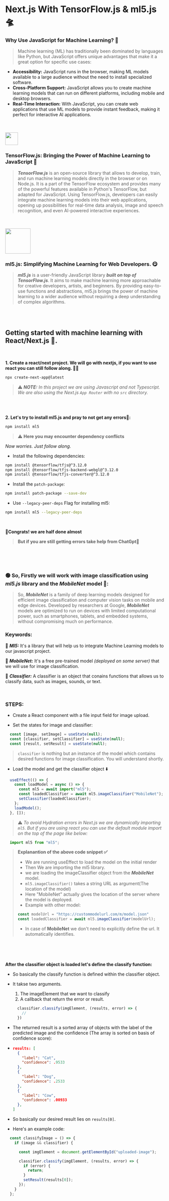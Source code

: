 # Next.js With TensorFlow.js & ml5.js 🛸

### Why Use JavaScript for Machine Learning? 🤔
> Machine learning (ML) has traditionally been dominated by languages like Python, but JavaScript offers unique advantages that make it a great option for specific use cases:
- __Accessibility:__ JavaScript runs in the browser, making ML models available to a large audience without the need to install specialized software.
- __Cross-Platform Support:__ JavaScript allows you to create machine learning models that can run on different platforms, including mobile and desktop browsers.
- __Real-Time Interaction:__ With JavaScript, you can create web applications that use ML models to provide instant feedback, making it perfect for interactive AI applications.

<br>
<br>

<img src="public/readme-icons/tf.svg" height="40">

### TensorFlow.js: Bringing the Power of Machine Learning to JavaScript 💪
> ***TensorFlow.js*** is an open-source library that allows to develop, train, and run machine learning models directly in the browser or on Node.js. It is a part of the TensorFlow ecosystem and provides many of the powerful features available in Python's TensorFlow, but adapted for JavaScript. Using TensorFlow.js, developers can easily integrate machine learning models into their web applications, opening up possibilities for real-time data analysis, image and speech recognition, and even AI-powered interactive experiences.

<br>
<br>

<img src="public/readme-icons/ml5.jpg" height="80">

### ml5.js: Simplifying Machine Learning for Web Developers. 😋
> ***ml5.js*** is a user-friendly JavaScript library ***built on top of TensorFlow.js***. It aims to make machine learning more approachable for creative developers, artists, and beginners. By providing easy-to-use functions and abstractions, ml5.js brings the power of machine learning to a wider audience without requiring a deep understanding of complex algorithms.

<br>
<br>

## Getting started with machine learning with React/Next.js 🚀.
<br>

**1. Create a react/next project. We will go with nextjs, if you want to use react you can still follow along. 🧑‍💻**
```bash
npx create-next-app@latest
```

> ⚠️
>***_NOTE:_**  In this project we are using Javascript and not Typescript. We are also using the Next.js `App Router` with no `src` directory.*

<br>
<br>

**2. Let's try to install ml5.js and pray to not get any errors🤲:**
```bash
npm install ml5
```
> ⚠️
>  **Here you may encounter dependency conflicts**

*Now worries. Just follow along.*
- Install the following dependencies:
```bash
npm install @tensorflow/tfjs@^3.12.0
npm install @tensorflow/tfjs-backend-webgl@^3.12.0
npm install @tensorflow/tfjs-converter@^3.12.0
```
- Install the `patch-package`:
```bash
npm install patch-package --save-dev
```

- Use `--legacy-peer-deps` Flag for installing ml5:
```bash
npm install ml5 --legacy-peer-deps
```

<br>

🥳**Congrats! we are half done almost**

> **But if you are still getting errors take help from ChatGpt🤖**

<br>
<br>
<br>


### 🟢 So, Firstly we will work with image classification using _ml5.js_ library and the _MobileNet_ model 🤖:

>So, ___MobileNet___ is a family of deep learning models designed for efficient image classification and computer vision tasks on mobile and edge devices. Developed by researchers at Google, ___MobileNet___ models are optimized to run on devices with limited computational power, such as smartphones, tablets, and embedded systems, without compromising much on performance.

### Keywords:
🔵  ___Ml5:___ It's a library that will help us to integrate Machine Learning models to our javascript project.

🔵 ___MobileNet:___ It's a free pre-trained model *(deployed on some server)* that we will use for image classification.

🔵 ___Classifier:___ A classifier is an object that conains functions that allows us to classify data, such as images, sounds, or text.

<br>

### STEPS:

- Create a React component with a file input field for image upload.

- Set the states for image and classifier:

```javascript
  const [image, setImage] = useState(null);
  const [classifier, setClassifier] = useState(null);
  const [result, setResult] = useState(null);
```
>`classifier` is nothing but an instance of the model which contains desired functions for image classification. You will understand shortly.

- Load the model and get the classifier object ⬇️

```javascript
  useEffect(() => {
    const loadModel = async () => {
      const ml5 = await import("ml5");
      const loadedClassifier = await ml5.imageClassifier("MobileNet");
      setClassifier(loadedClassifier);
    };
    loadModel();
  }, []);
```
> ⚠️
>  *To avoid Hydration errors in Next.js we are dynamically importing `ml5`. But if you are using react you can use the default module import on the top of the page like below:*
```javascript
  import ml5 from "ml5";
```

> __Explanantion of the above code snippet ✅__
> - We are running useEffect to load the model on the initial render
> - Then We are importing the ml5 library.
> - we are loading the imageClassifier object from the ***MobileNet*** model.
> - `ml5.imageClassifier()` takes a string URL as argument(The location of the model)
> - Here "MobileNet" actually gives the location of the server where the model is deployed.
> - Example with other model:
> ```javascript
> const modelUrl = "https://custommodelurl.com/m/model.json"
> const loadedClassifier = await ml5.imageClassifier(modelUrl);
> ```
> - In case of **MobileNet** we don't need to explicitly define the url. It automatically identifies.
>

<br>
<br>
<br>

**After the classifier object is loaded let's define the classify function:**

- So basically the classify function is defined within the classifier object.
- It takse two arguments.
  1. The imageElement that we want to classify
  2. A callback that return the error or result.
  ```javascript
    classifier.classify(imgElement, (results, error) => {
      //
    })
  ```

- The returned result is a sorted array of objects with the label of the predicted image and the confidence (The array is sorted on basis of confidence score):

- ```json
  results: [
    {
      "label": "Cat",
      "confidence": .9533
    },
    {
      "label": "Dog",
      "confidence": .2533
    },
    {
      "label": "Cow",
      "confidence": .00933
    },
  ]
  ```

- So basically our desired result lies on `results[0]`.

- Here's an example code:

```javascript
  const classifyImage = () => {
    if (image && classifier) {

      const imgElement = document.getElementById("uploaded-image");

      classifier.classify(imgElement, (results, error) => {
        if (error) {
          return;
        }
        setResult(results[0]);
      });
    }
  };
```